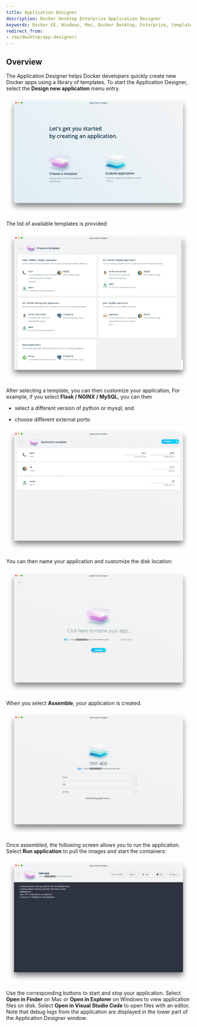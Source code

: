 ```yaml
---
title: Application Designer
description: Docker Desktop Enterprise Application Designer
keywords: Docker EE, Windows, Mac, Docker Desktop, Enterprise, templates, designer
redirect_from:
- /ee/desktop/app-designer/
---
```


## Overview

The Application Designer helps Docker developers quickly create new
Docker apps using a library of templates. To start the Application
Designer, select the **Design new application** menu entry.

![The Application Designer lets you choose an existing template or create a custom application.](./images/app-design-start.png "Application Designer")

The list of available templates is provided:

![You can tab through the available application templates. A description of each template is provided.](./images/app-design-choose.png "Available templates for application creation")

After selecting a template, you can then customize your application, For
example, if you select **Flask / NGINX / MySQL**, you can then

- select a different version of python or mysql; and

- choose different external ports:

![You can customize your application, which includes specifying database, proxy, and other details.](./images/app-design-custom.png "Customizing your application")

You can then name your application and customize the disk location:

![You can also customize the name and location of your application.](./images/app-design-custom2.png "Naming and specifying a location for your application")

When you select **Assemble**, your application is created.

![When you assemble your application, a status screen is displayed.](./images/app-design-test.png "Assembling your application")

Once assembled, the following screen allows you to run the application. Select **Run application** to pull the images and start the containers:

![When you run your application, the terminal displays output from the application.](./images/app-design-run.png "Running your application")

Use the corresponding buttons to start and stop your application. Select **Open in Finder** on Mac or **Open in Explorer** on Windows to
view application files on disk. Select **Open in Visual Studio Code** to open files with an editor. Note that debug logs from the application are displayed in the lower part of the Application Designer
window.
